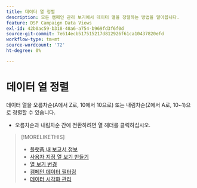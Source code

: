 ```yaml
---
title: 데이터 열 정렬
description: 모든 캠페인 관리 보기에서 데이터 열을 정렬하는 방법을 알아봅니다.
feature: DSP Campaign Data Views
exl-id: 42b0ac59-b318-48a6-a754-b969fd3f6f0d
source-git-commit: 7e614ecb517515217d812926f61ca10437820efd
workflow-type: tm+mt
source-wordcount: '72'
ht-degree: 0%

---
```


# 데이터 열 정렬

데이터 열을 오름차순(A에서 Z로, 10에서 10으로) 또는 내림차순(Z에서 A로, 10~1)으로 정렬할 수 있습니다.

* 오름차순과 내림차순 간에 전환하려면 열 헤더를 클릭하십시오.

>[!MORELIKETHIS]
>
>* [플랫폼 내 보고서 정보](campaign-reports-about.md)
>* [사용자 지정 열 보기 만들기](column-view-create.md)
>* [열 보기 변경](column-view-change.md)
>* [캠페인 데이터 필터링](campaign-data-filter.md)
>* [데이터 시각화 관리](campaign-data-visualization-manage.md)

